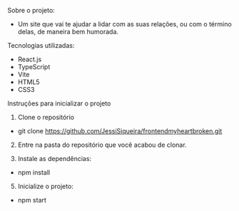 Sobre o projeto:
- Um site que vai te ajudar a lidar com as suas relações, ou com o término delas, de maneira bem humorada.

Tecnologias utilizadas:

- React.js
- TypeScript
- Vite
- HTML5
- CSS3

Instruções para inicializar o projeto

1. Clone o repositório
- git clone https://github.com/JessiSiqueira/frontendmyheartbroken.git

2. Entre na pasta do repositório que você acabou de clonar.

4. Instale as dependências:
- npm install

5. Inicialize o projeto:
- npm start

